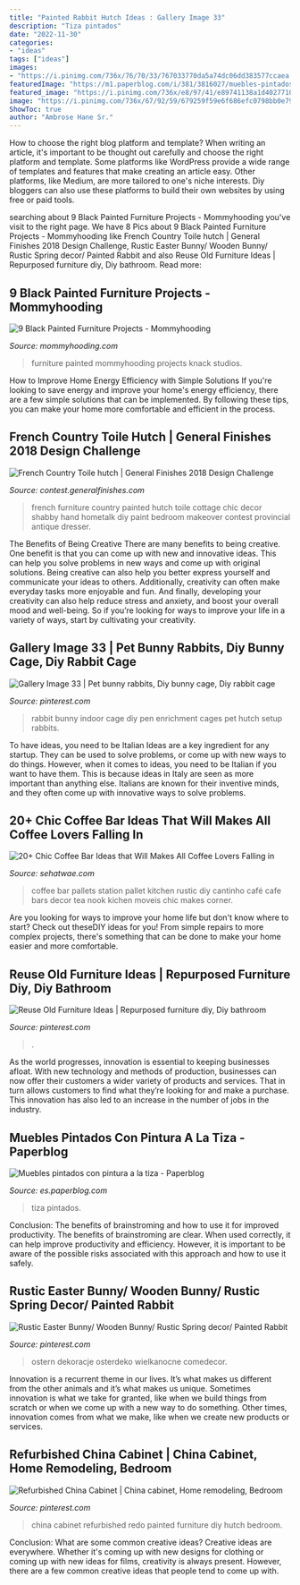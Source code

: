 ```yaml
---
title: "Painted Rabbit Hutch Ideas : Gallery Image 33"
description: "Tiza pintados"
date: "2022-11-30"
categories:
- "ideas"
tags: ["ideas"]
images:
- "https://i.pinimg.com/736x/76/70/33/767033770da5a74dc06dd383577ccaea.jpg"
featuredImage: "https://m1.paperblog.com/i/381/3816027/muebles-pintados-pintura-tiza-L-OpfO47.jpeg"
featured_image: "https://i.pinimg.com/736x/e8/97/41/e89741138a1d40277102838c537754dc.jpg"
image: "https://i.pinimg.com/736x/67/92/59/679259f59e6f686efc0798bb0e799a52--wood-bunny-wooden-bunnies.jpg?b=t"
ShowToc: true
author: "Ambrose Hane Sr."
---
```



How to choose the right blog platform and template?
When writing an article, it's important to be thought out carefully and choose the right platform and template. Some platforms like WordPress provide a wide range of templates and features that make creating an article easy. Other platforms, like Medium, are more tailored to one's niche interests. Diy bloggers can also use these platforms to build their own websites by using free or paid tools.

	

		
searching about 9 Black Painted Furniture Projects - Mommyhooding you've visit to the right page. We have 8 Pics about 9 Black Painted Furniture Projects - Mommyhooding like French Country Toile hutch | General Finishes 2018 Design Challenge, Rustic Easter Bunny/ Wooden Bunny/ Rustic Spring decor/ Painted Rabbit and also Reuse Old Furniture Ideas | Repurposed furniture diy, Diy bathroom. Read more:
		
    
## 9 Black Painted Furniture Projects - Mommyhooding

<img loading=lazy src="https://www.mommyhooding.com/wp-content/uploads/2018/10/blackdresser3-678x1024.jpg" onerror="this.onerror=null;this.src='https://tse1.mm.bing.net/th?id=OIP.txXPBceMa-x-dm0ZSK1YYAHaLL&amp;pid=15.1';" alt="9 Black Painted Furniture Projects - Mommyhooding">

_Source: mommyhooding.com_

>furniture painted mommyhooding projects knack studios. 

	

How to Improve Home Energy Efficiency with Simple Solutions
If you're looking to save energy and improve your home's energy efficiency, there are a few simple solutions that can be implemented. By following these tips, you can make your home more comfortable and efficient in the process.

    
## French Country Toile Hutch | General Finishes 2018 Design Challenge

<img loading=lazy src="https://contest.generalfinishes.com/sites/default/files/images/contest/project-images/image_512.jpeg" onerror="this.onerror=null;this.src='https://tse3.mm.bing.net/th?id=OIP.2ptiWztPQHxPcsKBy53eowHaJQ&amp;pid=15.1';" alt="French Country Toile hutch | General Finishes 2018 Design Challenge">

_Source: contest.generalfinishes.com_

>french furniture country painted hutch toile cottage chic decor shabby hand hometalk diy paint bedroom makeover contest provincial antique dresser. 

	

The Benefits of Being Creative
There are many benefits to being creative. One benefit is that you can come up with new and innovative ideas. This can help you solve problems in new ways and come up with original solutions. Being creative can also help you better express yourself and communicate your ideas to others. Additionally, creativity can often make everyday tasks more enjoyable and fun. And finally, developing your creativity can also help reduce stress and anxiety, and boost your overall mood and well-being. So if you’re looking for ways to improve your life in a variety of ways, start by cultivating your creativity.

    
## Gallery Image 33 | Pet Bunny Rabbits, Diy Bunny Cage, Diy Rabbit Cage

<img loading=lazy src="https://i.pinimg.com/736x/eb/f5/17/ebf517361d4dcb408cbdfabf50f405bb--rabbit-bunny.jpg" onerror="this.onerror=null;this.src='https://tse2.mm.bing.net/th?id=OIP.kyzM8p6QUjzKdRaRA-dE1QHaJ3&amp;pid=15.1';" alt="Gallery Image 33 | Pet bunny rabbits, Diy bunny cage, Diy rabbit cage">

_Source: pinterest.com_

>rabbit bunny indoor cage diy pen enrichment cages pet hutch setup rabbits. 

	

To have ideas, you need to be Italian
Ideas are a key ingredient for any startup. They can be used to solve problems, or come up with new ways to do things. However, when it comes to ideas, you need to be Italian if you want to have them. This is because ideas in Italy are seen as more important than anything else. Italians are known for their inventive minds, and they often come up with innovative ways to solve problems.

    
## 20+ Chic Coffee Bar Ideas That Will Makes All Coffee Lovers Falling In

<img loading=lazy src="http://sehatwae.com/wp-content/uploads/2018/05/rustic-coffee-bar-ideas.jpg" onerror="this.onerror=null;this.src='https://tse4.mm.bing.net/th?id=OIP.m0dRtz2Kk68GXe14Q3p7zQHaJ3&amp;pid=15.1';" alt="20+ Chic Coffee Bar Ideas that Will Makes All Coffee Lovers Falling in">

_Source: sehatwae.com_

>coffee bar pallets station pallet kitchen rustic diy cantinho café cafe bars decor tea nook kichen moveis chic makes corner. 

	

Are you looking for ways to improve your home life but don't know where to start? Check out theseDIY ideas for you! From simple repairs to more complex projects, there's something that can be done to make your home easier and more comfortable.

    
## Reuse Old Furniture Ideas | Repurposed Furniture Diy, Diy Bathroom

<img loading=lazy src="https://i.pinimg.com/736x/e8/97/41/e89741138a1d40277102838c537754dc.jpg" onerror="this.onerror=null;this.src='https://tse1.mm.bing.net/th?id=OIP.B5PZIdIaZR6z8jC9NNHY8AHaMS&amp;pid=15.1';" alt="Reuse Old Furniture Ideas | Repurposed furniture diy, Diy bathroom">

_Source: pinterest.com_

>. 

	

As the world progresses, innovation is essential to keeping businesses afloat. With new technology and methods of production, businesses can now offer their customers a wider variety of products and services. That in turn allows customers to find what they’re looking for and make a purchase. This innovation has also led to an increase in the number of jobs in the industry.

    
## Muebles Pintados Con Pintura A La Tiza - Paperblog

<img loading=lazy src="https://m1.paperblog.com/i/381/3816027/muebles-pintados-pintura-tiza-L-OpfO47.jpeg" onerror="this.onerror=null;this.src='https://tse2.mm.bing.net/th?id=OIP.WU8eZrZtSNFdLyNUZ1QoFAAAAA&amp;pid=15.1';" alt="Muebles pintados con pintura a la tiza - Paperblog">

_Source: es.paperblog.com_

>tiza pintados. 

	

Conclusion: The benefits of brainstroming and how to use it for improved productivity.
The benefits of brainstroming are clear. When used correctly, it can help improve productivity and efficiency. However, it is important to be aware of the possible risks associated with this approach and how to use it safely.

    
## Rustic Easter Bunny/ Wooden Bunny/ Rustic Spring Decor/ Painted Rabbit

<img loading=lazy src="https://i.pinimg.com/736x/67/92/59/679259f59e6f686efc0798bb0e799a52--wood-bunny-wooden-bunnies.jpg?b=t" onerror="this.onerror=null;this.src='https://tse2.mm.bing.net/th?id=OIP.rQUWiDcbsot-WYGd4rYs2AHaNu&amp;pid=15.1';" alt="Rustic Easter Bunny/ Wooden Bunny/ Rustic Spring decor/ Painted Rabbit">

_Source: pinterest.com_

>ostern dekoracje osterdeko wielkanocne comedecor. 

	

Innovation is a recurrent theme in our lives. It’s what makes us different from the other animals and it’s what makes us unique. Sometimes innovation is what we take for granted, like when we build things from scratch or when we come up with a new way to do something. Other times, innovation comes from what we make, like when we create new products or services.

    
## Refurbished China Cabinet | China Cabinet, Home Remodeling, Bedroom

<img loading=lazy src="https://i.pinimg.com/736x/76/70/33/767033770da5a74dc06dd383577ccaea.jpg" onerror="this.onerror=null;this.src='https://tse4.mm.bing.net/th?id=OIP.lAUYyGXsrE4qWC8PtP8zXgHaJ3&amp;pid=15.1';" alt="Refurbished China Cabinet | China cabinet, Home remodeling, Bedroom">

_Source: pinterest.com_

>china cabinet refurbished redo painted furniture diy hutch bedroom. 

	

Conclusion: What are some common creative ideas?
Creative ideas are everywhere. Whether it's coming up with new designs for clothing or coming up with new ideas for films, creativity is always present. However, there are a few common creative ideas that people tend to come up with.


